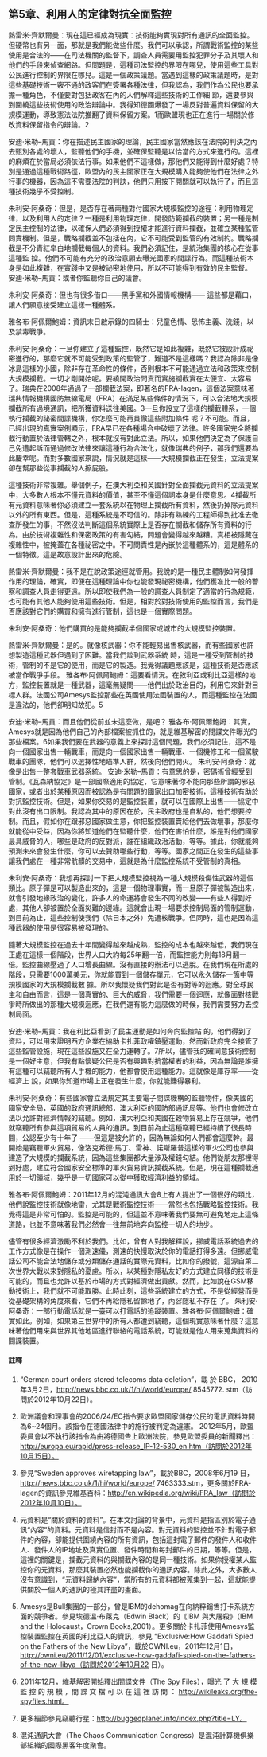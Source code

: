 ## 第5章、利用人的定律對抗全面監控

熱雷米·齊默爾曼：現在這已經成為現實：技術能夠實現對所有通訊的全面監控。但硬幣也有另一面，那就是我們能做些什麼。我們可以承認，所謂戰術監控的某些使用是合法的——在司法機關的監督下，調查人員需要用監控犯罪分子及其壞人和他們的手段來偵查網路。但問題是，這種司法監控的界限在哪兒，使用這些工具對公民進行控制的界限在哪兒。這是一個政策議題。當遇到這樣的政策議題時，是對這些基礎技術一竅不通的政客們在簽署各種法律，但我認為，我們作為公民也要承擔一種角色，不僅要對包括政客在內的人們解釋這些技術的工作細 節，還要參與到圍繞這些技術使用的政治辯論中。我得知德國爆發了一場反對普遍資料保留的大規模運動，導致憲法法院推翻了資料保留方案。1而歐盟現也正在進行一場關於修改資料保留指令的辯論。2

安迪·米勒–馬貢：你在描述民主國家的理論，民主國家當然應該在法院的判決之內去甄別各處的壞人，監聽他們的手機，並確保監聽是以恰當的方式來進行的。這裡的麻煩在於當局必須依法行事。如果他們不這樣做，那他們又能得到什麼好處？特別是通過這種戰術路徑，歐盟內的民主國家正在大規模購入能夠使他們在法律之外行事的機器，因為這不需要法院的判訣，他們只用按下開關就可以執行了，而且這種技術幾乎不受控制。

朱利安·阿桑奇：但是，是否存在著兩種對付國家大規模監控的途徑：利用物理定律，以及利用人的定律？一種是利用物理定律，開發防範攔截的裝置；另一種是制定民主控制的法律，以確保人們必須得到授權才能進行資料攔截，並確立某種監管問責機制。但是，戰略攔截並不包括在內，它不可能受到監管的有效制約。戰略攔截是不分青紅皁白地攔截每個人的資料。我們必須記住，是統治集團的核心在從事這種監 控。他們不可能有充分的政治意願去曝光國家的間諜行為。而這種技術本身是如此複雜，在實踐中又是被祕密地使用，所以不可能得到有效的民主監督。
安迪·米勒–馬貢：或者你監聽你自己的議會。
 



朱利安·阿桑奇：但也有很多借口——黑手黨和外國情報機構—— 這些都是藉口，讓人們願意接受建立這樣一種體系。

雅各布·阿佩爾鮑姆：資訊末日啟示錄的四騎士：兒童色情、恐怖主義、洗錢，以及禁毒戰爭。

朱利安·阿桑奇：一旦你建立了這種監控，既然它是如此複雜，既然它被設計成祕密進行的，那麼它就不可能受到政策的監管了，難道不是這樣嗎？我認為除非是像冰島這樣的小國，除非存在革命性的條件，否則根本不可能通過立法和政策來控制大規模攔截。一切才剛開始呢。要繞開政治問責而實施攔截實在太便宜、太容易了。瑞典在2008年通過了一部攔截法案，即著名的FRA-lagen，這個法案意味著瑞典情報機構國防無線電局（FRA）在滿足某些條件的情況下，可以合法地大規模攔截所有過境通訊，把所獲資料送往美國。3一旦你設立了這樣的攔截體系，一個執行攔截的祕密間諜機構，你怎麼可能再貫徹這些附加條件 呢？不可能。而且，已經出現的真實案例顯示，FRA早已在各種場合中破壞了法律。許多國家完全將攔截行動置於法律管轄之外，根本就沒有對此立法。所以，如果他們決定為了保護自己免遭起訴而通過修改法律來讓這種行為合法化，就像瑞典的例子，那我們還要為此慶幸呢。而對多數國家來說，情況就是這樣——大規模攔截正在發生，立法提案卻在幫那些從事攔截的人擦屁股。

這種技術非常複雜。舉個例子，在澳大利亞和英國針對全面攔截元資料的立法提案中，大多數人根本不懂元資料的價值，甚至不懂這個詞本身是什麼意思。4攔截所有元資料意味著你必須建立一套系統以在物理上攔截所有資料，然後扔掉除元資料以外的所有東西。但是，這種系統是不可信的。除非有熟練的工程師得到批准去徹查所發生的事，不然沒法判斷這個系統實際上是否存在攔截和儲存所有資料的行為。由於技術複雜性和保密政策的有害勾結，問題會變得越來越糟。真相被隱藏在複雜性中，被掩蓋在各種祕密之中。不可問責性是內嵌於這種體系的，這是體系的一個特徵。這是故意設計出來的危險。

熱雷米·齊默爾曼：我不是在說政策途徑就管用。我說的是一種民主體制如何發揮作用的理論，確實，即便在這種理論中你也能發現祕密機構，他們獲准比一般的警察和調查人員走得更遠。所以即使我們為一般的調查人員制定了適當的行為規範，也可能有其他人能夠使用這些技術。但是，相對於對技術使用的監控而言，我們是否應該對它們的購買和擁有進行管制，這也是一個實際問題。

朱利安·阿桑奇：他們購買的是能夠攔截半個國家或城市的大規模監控裝置。

熱雷米·齊默爾曼：是的。就像核武器：你不能輕易出售核武器，而有些國家也許想製造這種武器但遇到了困難。當我們談到武器系統 時，這是一種受到管制的技術，管制的不是它的使用，而是它的製造。我覺得議題應該是，這種技術是否應該被當作戰爭手段。
雅各布·阿佩爾鮑姆：這要看情況。在敘利亞或利比亞這樣的地方，監控裝置就是一種武器，這毫無疑問——他們出於政治目的，利用它來針對目標人群。法國公司Amesys監控那些在英國使用法國裝置的人，而這種監控在法國是違法的，他們卻明知故犯。5

安迪·米勒–馬貢：而且他們從前並未這麼做，是吧？
雅各布·阿佩爾鮑姆：其實，Amesys就是因為他們自己的內部檔案被抓住的，就是維基解密的間諜文件曝光的那些檔案。6如果我們要在武器的意義上來探討這個問題，我們必須記住，這不是向一個國家出售一輛戰車，而是向一個國家出售一輛戰車、一個機修工和一個駕駛戰車的團隊，他們可以選擇性地瞄準人群，然後向他們開火。
朱利安·阿桑奇：就像是出售一整套戰車武器系統。
安迪·米勒–馬貢：有意思的是，密碼術曾經受到管制。《瓦森納協定》是一部國際適用的協定，它意味著你不能向那些所謂的邪惡國家，或者出於某種原因而被認為是有問題的國家出口加密技術，這種技術有助於對抗監控技術。但是，如果你交易的是監控裝置，就可以在國際上出售——協定中對此沒有出口限制。我認為其中的原因在於，民主政府也是自私的，他們想要控制。而且，假如你在跟邪惡國家做生意，你把監控裝置賣給他們去做壞事，那麼你就能從中受益，因為你將知道他們在監聽什麼，他們在害怕什麼，誰是對他們國家最具威脅的人，哪些是政府的反對派，誰在組織政治活動，等等。據此，你就能夠預測未來會發生什麼，你可以去贊助哪些行動，等等。國家之間正在發生的這些事讓我們處在一種非常骯髒的交易中，這就是為什麼監控系統不受管制的真相。 
 
朱利安·阿桑奇：我想再探討一下把大規模監控視為一種大規模殺傷性武器的這個類比。原子彈是可以製造出來的，這是一個物理事實，而一旦原子彈被製造出來，就會引發地緣政治的變化，許多人的命運將會發生不同的改變——有些人得到好處，其他人卻被置於全面災難的邊緣。這就會出現一場要求控制局面的管制運動，到目前為止，這些控制使我們（除日本之外）免遭核戰爭。但同時，這也是因為這種武器的使用是很容易被發現的。

隨著大規模監控在過去十年間變得越來越成熟，監控的成本也越來越低，我們現在正處在這樣一個階段，世界人口大約每25年翻一倍，而監控能力則每18月翻一倍。監控曲線壓過了人口增長曲線。沒有直接的辦法可以逃脫。在我們現在所處的階段，只需要1000萬美元，你就能買到一個儲存單元，它可以永久儲存一箇中等規模國家的大規模攔截數 據。所以我懷疑我們對此是否有對等的迴應。對全球民主和自由而言，這是一個真實的、巨大的威脅，我們需要一個迴應，就像面對核戰爭時所做出的那種大規模迴應，在我們還有能力這麼做的時候，我們需要努力去控制局面。

安迪·米勒–馬貢：我在利比亞看到了民主運動是如何奔向監控站 的，他們得到了資料，可以用來證明西方企業在協助卡扎菲政權鎮壓運動，然而新政府完全接管了這些監管設施，現在這些設施又在全力運轉了。7所以，儘管我的確同意技術控制是一個好主意，但我有點懷疑公民是否有興趣對抗當權者的利益，因為無論是誰擁有這種可以竊聽所有人手機的能力，他都會使用這種能力。這就像是庫存率——從經濟上 說，如果你知道市場上正在發生什麼，你就能賺得暴利。

朱利安·阿桑奇：有些國家會立法規定其主要電子間諜機構的監聽物件，像美國的國家安全局，英國的政府通訊總部，澳大利亞的國防部通訊局等。他們也會修改立法以允許對經濟情報的竊聽。例如，澳大利亞和美國在穀物貿易上存在競爭，他們就竊聽所有參與這項貿易的人員的通訊。到目前為止這種竊聽已經持續了很長時間，公認至少有十年了
——但這是被允許的，因為無論如何人們都會這麼幹。最開始是竊聽軍火貿易，像洛克希德·馬丁、雷神、諾斯羅普這樣的軍火公司也參與建造了大規模的攔截系統，因為這些集團都大量涉及權錢勾結。他們從朋友那裡得到好處，建立符合國家安全標準的軍火貿易資訊攔截系統。但是，現在這種攔截適用於一切領域，幾乎是一切國家可以從中獲取經濟利益的領域。
 
雅各布·阿佩爾鮑姆：2011年12月的混沌通訊大會8上有人提出了一個很好的類比，他們說監控技術就像地雷，尤其是戰術監控技術——當然也包括戰略監控技術。我覺得這是非常可怕的。監控是可能的，但這並不意味著我們要無可避免地走上這條道路，也並不意味著我們必然會一往無前地奔向監控一切人的地步。

儘管有很多經濟激勵不利於我們。比如，曾有人對我解釋說，挪威電話系統過去的工作方式像是在操作一個測速儀，測速的快慢取決於你的電話打得多遠。但挪威電話公司不能合法地儲存或分類儲存通話的實際元資料，比如你的撥號，這源自第二次世界大戰以來對隱私的憂慮。所以，以某種對隱私友好的方式建立同樣的技術是可能的，而且也允許以基於市場的方式對經濟做出貢獻。然而，比如說在GSM移動技術上，我們就不可能取勝。此時此刻，這些系統建立的方式，不是從經營而是從基礎架構的角度來看，它們不再給隱私留餘地了，內容隱私不存在 了。
朱利安·阿桑奇：一部行動電話就是一臺可以打電話的追蹤裝置。雅各布·阿佩爾鮑姆：確實如此。例如，如果第三世界中的所有人都遭到竊聽，這個現實意味著什麼？這意味著他們用來與世界其他地區進行聯絡的電話系統，可能就是他人用來蒐集資料的間諜裝置。

#### 註釋
1. “German court orders stored telecoms data deletion”，載 於 BBC，
2010年3月2日，http://news.bbc.co.uk/1/hi/world/europe/ 8545772. stm（訪問於2012年10月22日）。

2. 歐洲議會和理事會的2006/24/EC指令要求歐盟國家儲存公民的電訊資料時間為6~24個月。該指令在德國法律中的施行被判定為違憲。
2012年5月，歐盟委員會以不執行該指令為由將德國告上歐洲法院，參見歐盟委員的新聞釋出：http://europa.eu/rapid/press-release_IP-12-530_en.htm（訪問於2012年10月15日）。

3. 參見“Sweden approves wiretapping law”，載於BBC，2008年6月19
日，http://news.bbc.co.uk/1/hi/world/europe/ 7463333.stm，更多關於FRA-
lagen的資訊參見維基百科：http://en.wikipedia.org/wiki/FRA_law（訪問於2012年10月10日）。

4. 元資料是“關於資料的資料”。在本文討論的背景中，元資料是指區別於電子通訊“內容”的資料。元資料是信封而不是內容。對元資料的監控並不針對電子郵件的內容，卻能提供圍繞內容的所有資訊，包括這封電子郵件的發件人和收件人、發件人的IP地址及真實位置、發件時間和每封郵件的日期，等等。但是，這裡的關鍵是，攔截元資料的與攔截內容的是同一種技術。如果你授權某人監控你的元資料，那麼其裝置必然也能攔截你的通訊內容。除此之外，大多數人沒有意識到，“元資料歸納內容”，當所有的元資料都被蒐集到一起，這就能提供關於一個人的通訊的極其詳盡的畫面。

5. Amesys是Bull集團的一部分，曾是IBM的dehomag在向納粹銷售打卡系統方面的競爭者。參見埃德溫·布萊克（Edwin Black）的《IBM 與大屠殺》（IBM and the Holocaust，Crown Books,2001）。更多關於卡扎菲使用Amesys監控裝置監控在英國的利比亞人的資訊，參見 “Exclusive:How Gaddafi Spied on the Fathers of the New Libya”，載於OWNI.eu，2011年12月1日，http://owni.eu/2011/12/01/exclusive-how-gaddafi-spied-on-the-fathers-of-the-new-libya（訪問於2012年10月22 日）。

6. 2011年12月，維基解密開始釋出間諜文件（The Spy Files），曝光 了 大 規 模 監 控 的 規 模 ，間 諜 文 檔 可 以 在 這 裡 訪 問 ： http://wikileaks.org/the-spyfiles.html。

7. 更多細節參見竊聽行星：http://buggedplanet.info/index.php?title=LY。

8. 混沌通訊大會（The Chaos Communication Congress）是混沌計算機俱樂部組織的國際黑客年度聚會。